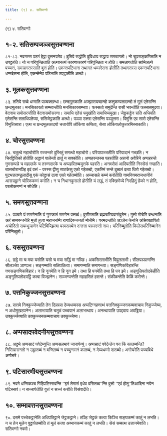 ```yaml
---
title: (९) ४. सतिवग्गो

---
```

(९) ४. सतिवग्गो  


## १-२. सतिसम्पजञ्ञसुत्तवण्णना

८१-८२. नवमस्स पठमं हेट्ठा वुत्तनयमेव। दुतिये सद्धोति दुविधाय सद्धाय समन्नागतो। नो चुपसङ्कमिताति न उपट्ठहति। नो च परिपुच्छिताति अत्थानत्थं कारणाकारणं परिपुच्छिता न होति। समन्नागतोति सामिअत्थे पच्चत्तं, समन्नागतस्साति वुत्तं होति। एकन्तपटिभाना तथागतं धम्मदेसना होतीति तथागतस्स एकन्तपटिभाना धम्मदेसना होति, एकन्तेनेव पटिभाति उपट्ठातीति अत्थो।  


## ३. मूलकसुत्तवण्णना

८३. ततिये सब्बे धम्माति पञ्चक्खन्धा। छन्दमूलकाति अज्झासयच्छन्दो कत्तुकम्यताछन्दो तं मूलं एतेसन्ति छन्दमूलका। मनसिकारतो सम्भवन्तीति मनसिकारसम्भवा। फस्सतो समुदेन्ति रासी भवन्तीति फस्ससमुदया। वेदनाय समोसरन्तीति वेदनासमोसरणा। समाधि एतेसं पमुखोति समाधिप्पमुखा। जेट्ठकट्ठेन सति अधिपति एतेसन्ति सताधिपतेय्या, सतिजेट्ठकाति अत्थो। पञ्ञा उत्तरा एतेसन्ति पञ्ञुत्तरा। विमुत्ति एव सारो एतेसन्ति विमुत्तिसारा। एत्थ च छन्दमूलकादयो चत्तारोपि लोकिया कथिता, सेसा लोकियलोकुत्तरमिस्सकाति।  


## ४. चोरसुत्तवण्णना

८४. चतुत्थे महाचोरोति रज्जन्तरे दुब्भितुं समत्थो महाचोरो। परियापज्जतीति परियादानं गच्छति। न चिरट्ठितिको होतीति अद्धानं पालेन्तो ठातुं न सक्कोति। अप्पहरन्तस्स पहरतीति अत्तनो अवेरिने अप्पहरन्ते गुणसम्पन्ने च महल्लके च तरुणदारके च अप्पहरितब्बयुत्तके पहरति। अनवसेसं आदियतीति निस्सेसं गण्हाति। ब्यत्तचोरानञ्हि इदं वत्तं – परस्स द्वीसु साटकेसु एको गहेतब्बो, एकस्मिं सन्ते दुब्बलं दत्वा थिरो गहेतब्बो। पुटभत्ततण्डुलादीसु एकं कोट्ठासं दत्वा एको गहेतब्बोति। अच्चासन्ने कम्मं करोतीति गामनिगमराजधानीनं आसन्नट्ठाने चोरिककम्मं करोति। न च निधानकुसलो होतीति यं लद्धं, तं दक्खिणेय्ये निदहितुं छेको न होति, परलोकमग्गं न सोधेति।  


## ५. समणसुत्तवण्णना

८५. पञ्चमे यं समणेनाति यं गुणजातं समणेन पत्तब्बं। वुसीमताति ब्रह्मचरियवासंवुतेन। मुत्तो मोचेमि बन्धनाति अहं सब्बबन्धनेहि मुत्तो हुत्वा महाजनम्पि रागादिबन्धनतो मोचेमि। परमदन्तोति अञ्ञेन केनचि असिक्खापितो अचोदितो सयम्भुञाणेन पटिविज्झित्वा परमदमथेन दन्तत्ता परमदन्तो नाम। परिनिब्बुतोति किलेसपरिनिब्बानेन परिनिब्बुतो।  


## ६. यससुत्तवण्णना

८६. छट्ठे मा च मया यसोति यसो च मया सद्धिं मा गञ्छि। अकसिरलाभीति विपुललाभी। सीलपञ्ञाणन्ति सीलञ्चेव ञाणञ्च। सङ्गम्माति सन्निपतित्वा। समागम्माति समागन्त्वा। सङ्गणिकविहारन्ति गणसङ्गणिकविहारं। न हि नूनमेति न हि नून इमे। तथा हि पनमेति तथा हि पन इमे। अङ्गुलिपतोदकेहीति अङ्गुलिपतोदयट्ठिं कत्वा विज्झनेन। सञ्जग्घन्तेति महाहसितं हसन्ते। संकीळन्तेति केळिं करोन्ते।  


## ७. पत्तनिकुज्जनसुत्तवण्णना

८७. सत्तमे निक्कुज्जेय्याति तेन दिन्नस्स देय्यधम्मस्स अप्पटिग्गहणत्थं पत्तनिक्कुज्जनकम्मवाचाय निकुज्जेय्य, न अधोमुखठपनेन। अलाभायाति चतुन्नं पच्चयानं अलाभत्थाय। अनत्थायाति उपद्दवाय अवड्ढिया। उक्कुज्जेय्याति उक्कुज्जनकम्मवाचाय उक्कुज्जेय्य।  


## ८. अप्पसादपवेदनीयसुत्तवण्णना

८८. अट्ठमे अप्पसादं पवेदेय्युन्ति अप्पसन्नभावं जानापेय्युं। अप्पसादं पवेदेन्तेन पन किं कातब्बन्ति? निसिन्नासनतो न उट्ठातब्बं न वन्दितब्बं न पच्चुग्गमनं कातब्बं, न देय्यधम्मो दातब्बो। अगोचरेति पञ्चविधे अगोचरे।  


## ९. पटिसारणीयसुत्तवण्णना

८९. नवमे धम्मिकञ्च गिहिपटिस्सवन्ति ‘‘इमं तेमासं इधेव वसितब्ब’’न्ति वुत्तो ‘‘एवं होतू’’तिआदिना नयेन पटिस्सवं। न सच्चापेतीति वुत्तं न सच्चं करोति विसंवादेति।  


## १०. सम्मावत्तनसुत्तवण्णना

९०. दसमे पच्चेकट्ठानेति अधिपतिट्ठाने जेट्ठकट्ठाने। तञ्हि जेट्ठकं कत्वा किञ्चि सङ्घकम्मं कातुं न लभति। न च तेन मूलेन वुट्ठापेतब्बोति तं मूलं कत्वा अब्भानकम्मं कातुं न लभति। सेसं सब्बत्थ उत्तानमेवाति।  
सतिवग्गो नवमो।  